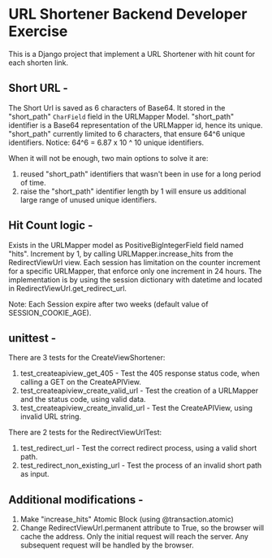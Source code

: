 
URL Shortener Backend Developer Exercise
===================================

This is a Django project that implement a URL Shortener with hit count for each shorten link.

Short URL -
-----------

The Short Url is saved as 6 characters of Base64.
It stored in the "short_path" `CharField` field in the URLMapper Model.
"short_path" identifier is a Base64 representation of the URLMapper id, hence its unique.
"short_path" currently limited to 6 characters, that ensure 64^6 unique identifiers.
Notice: 64^6 = 6.87 x 10 ^ 10 unique identifiers.

When it will not be enough, two main options to solve it are:
1. reused "short_path" identifiers that wasn't been in use for a long period of time.
2. raise the "short_path" identifier length by 1 will ensure us additional large range of unused unique identifiers.


Hit Count logic -
------------------
Exists in the URLMapper model as PositiveBigIntegerField field named "hits".
Increment by 1, by calling URLMapper.increase_hits from the RedirectViewUrl view.
Each session has limitation on the counter increment for a specific URLMapper, that enforce only one increment in 24 hours.
The implementation is by using the session dictionary with datetime and located in RedirectViewUrl.get_redirect_url.

Note: Each Session expire after two weeks (default value of SESSION_COOKIE_AGE).

unittest -
----------
There are 3 tests for the CreateViewShortener:
1. test_createapiview_get_405 - Test the 405 response status code, when calling a GET on the CreateAPIView.
2. test_createapiview_create_valid_url - Test the creation of a URLMapper and the status code, using valid data.
3. test_createapiview_create_invalid_url - Test the CreateAPIView, using invalid URL string.

There are 2 tests for the RedirectViewUrlTest:
1. test_redirect_url - Test the correct redirect process, using a valid short path.
2. test_redirect_non_existing_url - Test the process of an invalid short path as input.


Additional modifications -
--------------------------
1. Make "increase_hits" Atomic Block (using @transaction.atomic)
2. Change RedirectViewUrl.permanent attribute to True, so the browser will cache the address.
   Only the initial request will reach the server.
   Any subsequent request will be handled by the browser. 
